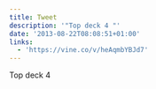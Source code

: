 ```yaml
---
title: Tweet
description: '"Top deck 4 "'
date: '2013-08-22T08:08:51+01:00'
links:
  - 'https://vine.co/v/heAqmbYBJd7'
---
```

Top deck 4 
